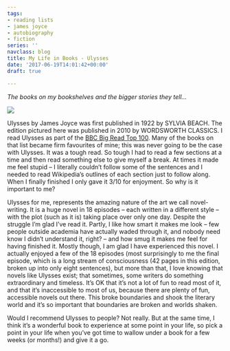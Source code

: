 ```yaml
---
tags:
- reading lists
- james joyce
- autobiography
- fiction
series: ''
navclass: blog
title: My Life in Books - Ulysses
date: '2017-06-19T14:01:42+00:00'
draft: true

---
```



*The books on my bookshelves and the bigger stories they tell...*

![](/uploads/2017/06/19/IMG_1061.jpg)

Ulysses by James Joyce was first published in 1922 by SYLVIA BEACH. The edition pictured here was published in 2010 by WORDSWORTH CLASSICS. I read Ulysses as part of the [BBC Big Read Top 100](http://www.bbc.co.uk/arts/bigread/index.shtml). Many of the books on that list became firm favourites of mine; this was never going to be the case with Ulysses. It was a tough read. So tough I had to read a few sections at a time and then read something else to give myself a break. At times it made me feel stupid – I literally couldn’t follow some of the sentences and I needed to read Wikipedia’s outlines of each section just to follow along. When I finally finished I only gave it 3/10 for enjoyment. So why is it important to me?
<!--more-->

Ulysses for me, represents the amazing nature of the art we call
novel-writing. It is a huge novel in 18 episodes – each written in a different style – with the plot (such as it is) taking place over only one day. Despite the struggle I’m glad I’ve read it. Partly, I like how smart it makes me look – few people outside academia have actually waded through it, and nobody need know I didn’t understand it, right? – and how smug it makes me feel for having finished it. Mostly though, I am glad I have experienced this novel. I actually enjoyed a few of the 18 episodes (most surprisingly to me the final episode, which is a long stream of consciousness (42 pages in this edition, broken up into only eight sentences), but more than that, I love knowing that novels like Ulysses exist; that sometimes, some writers do something extraordinary and timeless. It’s OK that it’s not a lot of fun to read most of it, and that it’s inaccessible to most of us, because there are plenty of fun, accessible novels out there. This broke boundaries and shook the literary world  and it’s so important that boundaries are broken and worlds shaken.

Would I recommend Ulysses to people? Not really. But at the same time, I think it’s a wonderful book to experience at some point in your life, so pick a point in your life when you’ve got time to wallow under a book for a few weeks (or months!) and give it a go.

